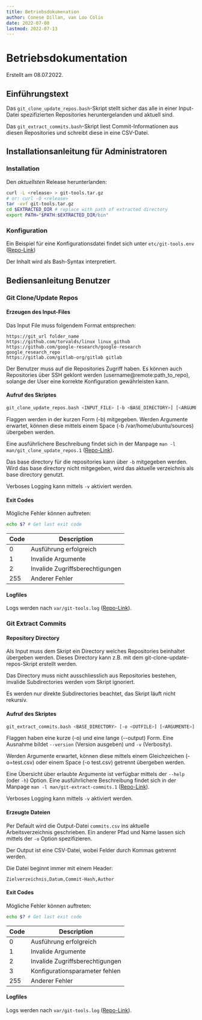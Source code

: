 ```yaml
---
title: Betriebsdokumenation
author: Conese Dillan, van Loo Colin
date: 2022-07-08
lastmod: 2022-07-13
---
```


# Betriebsdokumentation

Erstellt am 08.07.2022.

## Einführungstext

Das `git_clone_update_repos.bash`-Skript stellt sicher das alle in einer
Input-Datei spezifizierten Repositories heruntergelanden und aktuell sind.

Das `git_extract_commits.bash`-Skript liest Commit-Informationen aus diesen
Repositories und schreibt diese in eine CSV-Datei.

## Installationsanleitung für Administratoren

### Installation

Den _aktuellsten_ Release herunterlanden:

```bash
curl -L <release> > git-tools.tar.gz
# or: curl -O <release>
tar -xvf git-tools.tar.gz
cd $EXTRACTED_DIR # replace with path of extracted directory
export PATH="$PATH:$EXTRACTED_DIR/bin"
```

### Konfiguration

Ein Beispiel für eine Konfigurationsdatei findet sich unter `etc/git-tools.env`
([Repo-Link](../etc/git-tools.env))

Der Inhalt wird als Bash-Syntax interpretiert.

## Bediensanleitung Benutzer

### Git Clone/Update Repos

#### Erzeugen des Input-Files

Das Input File muss folgendem Format entsprechen:

```
https://git_url folder_name
https://github.com/torvalds/linux linux_github
https://github.com/google-research/google-research google_research_repo
https://gitlab.com/gitlab-org/gitlab gitlab
```

Der Benutzer muss auf die Repositories Zugriff haben. Es können auch Repositories über SSH geklont werden (username@remote:path_to_repo), solange der User eine korrekte Konfiguration gewährleisten kann.

#### Aufruf des Skriptes

```bash
git_clone_update_repos.bash <INPUT_FILE> [-b <BASE_DIRECTORY>] [<ARGUMENTE>]
```

Flaggen werden in der kurzen Form (-b) mitgegeben. Werden Argumente erwartet, können diese mittels einem Space (-b /var/home/ubuntu/sources) übergeben werden.

Eine ausführlichere Beschreibung findet sich in der Manpage `man -l man/git_clone_update_repos.1` ([Repo-Link](../man/git_clone_update_repos.1)).

Das base directory für die repositories kann über `-b` mitgegeben werden. Wird das base directory nicht mitgegeben, wird das aktuelle verzeichnis als base directory genutzt.

Verboses Logging kann mittels `-v` aktiviert werden.

#### Exit Codes

Mögliche Fehler können auftreten:

```bash
echo $? # Get last exit code
```

| Code | Description                     |
| ---- | ------------------------------- |
| 0    | Ausführung erfolgreich          |
| 1    | Invalide Argumente              |
| 2    | Invalide Zugriffsberechtigungen |
| 255  | Anderer Fehler                  |

#### Logfiles

Logs werden nach `var/git-tools.log` ([Repo-Link](../var/)).

### Git Extract Commits

#### Repository Directory

Als Input muss dem Skript ein Directory welches Repositories beinhaltet
übergeben werden. Dieses Directory kann z.B. mit dem
git-clone-update-repos-Skript erstellt werden.

Das Directory muss nicht ausschliesslich aus Repositories bestehen, invalide
Subdirectories werden vom Skript ignoriert.

Es werden nur direkte Subdirectories beachtet, das Skript läuft nicht rekursiv.

#### Aufruf des Skriptes

```bash
git_extract_commits.bash <BASE_DIRECTORY> [-o <OUTFILE>] [<ARGUMENTE>]
```

Flaggen haben eine kurze (-o) und eine lange (--output) Form. Eine Ausnahme
bildet `--version` (Version ausgeben) und `-v` (Verbosity).

Werden Argumente erwartet, können diese mittels einem Gleichzeichen
(-o=test.csv) oder einem Space (-o test.csv) getrennt übergeben werden.

Eine Übersicht über erlaubte Argumente ist verfügbar mittels der `--help` (oder
`-h`) Option. Eine ausführlichere Beschreibung findet sich in der Manpage `man -l man/git-extract-commits.1` ([Repo-Link](../man/git-extract-commits.1)).

Verboses Logging kann mittels `-v` aktiviert werden.

#### Erzeugte Dateien

Per Default wird die Output-Datei `commits.csv` ins aktuelle Arbeitsverzeichnis
geschrieben. Ein anderer Pfad und Name lassen sich mittels der `-o` Option
spezifizieren.

Der Output ist eine CSV-Datei, wobei Felder durch Kommas getrennt werden.

Die Datei beginnt immer mit einem Header:

```
Zielverzeichnis,Datum,Commit-Hash,Author
```

#### Exit Codes

Mögliche Fehler können auftreten:

```bash
echo $? # Get last exit code
```

| Code | Description                     |
| ---- | ------------------------------- |
| 0    | Ausführung erfolgreich          |
| 1    | Invalide Argumente              |
| 2    | Invalide Zugriffsberechtigungen |
| 3    | Konfigurationsparameter fehlen  |
| 255  | Anderer Fehler                  |

#### Logfiles

Logs werden nach `var/git-tools.log` ([Repo-Link](../var/)).

